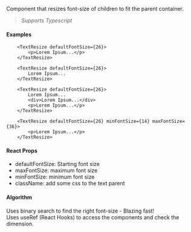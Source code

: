 Component that resizes font-size of children to fit the parent container.

> _Supports Typescript_ 
 
#### Examples

```
    <TextResize defaultFontSize={26}>
        <p>Lorem Ipsum...</p>
    </TextResize>

    <TextResize defaultFontSize={26}>
        Lorem Ipsum...
    </TextResize>

    <TextResize defaultFontSize={26}>
        Lorem Ipsum...
        <div>Lorem Ipsum...</div>
        <p>Lorem Ipsum...</p>
    </TextResize>

    <TextResize defaultFontSize={26} minFontSize={14} maxFontSize={36}>
        <p>Lorem Ipsum...</p>
    </TextResize>
```

#### React Props

 - defaultFontSize: Starting font size
 - maxFontSize: maximum font size
 - minFontSize: minimum font size
 - className: add some css to the text parent
 
#### Algorithm

Uses binary search to find the right font-size - Blazing fast!  
Uses useRef (React Hooks) to access the components and check the dimension. 
